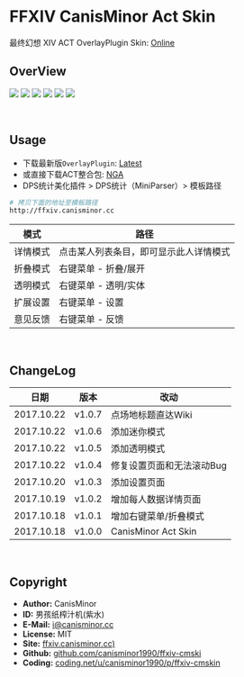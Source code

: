 # FFXIV CanisMinor Act Skin

最终幻想 XIV ACT OverlayPlugin Skin: [Online](http://ffxiv.canisminor.cc)

## OverView

![](http://qn.canisminor.cc/2017-10-23-1.png)
![](http://qn.canisminor.cc/2017-10-23-2.png)
![](http://qn.canisminor.cc/2017-10-23-3.png)
![](http://qn.canisminor.cc/2017-10-23-4.png)
![](http://qn.canisminor.cc/2017-10-23-5.png)
![](http://qn.canisminor.cc/2017-10-23-6.png)

<br />

## Usage

- 下载最新版`OverlayPlugin`: [Latest](https://github.com/hibiyasleep/OverlayPlugin/releases)
- 或直接下载ACT整合包: [NGA](http://bbs.ngacn.cc/read.php?tid=12526945)
- DPS统计美化插件 > DPS统计（MiniParser）> 模板路径

```sh
# 拷贝下面的地址至模板路径
http://ffxiv.canisminor.cc
```

|模式|路径|
|---|---|
|详情模式|点击某人列表条目，即可显示此人详情模式|
|折叠模式|右键菜单 - 折叠/展开|
|透明模式|右键菜单 - 透明/实体|
|扩展设置|右键菜单 - 设置|
|意见反馈|右键菜单 - 反馈|


<br />

## ChangeLog

|日期|版本|改动|
|---|---|---|
|2017.10.22|v1.0.7|点场地标题直达Wiki|
|2017.10.22|v1.0.6|添加迷你模式|
|2017.10.22|v1.0.5|添加透明模式|
|2017.10.22|v1.0.4|修复设置页面和无法滚动Bug|
|2017.10.20|v1.0.3|添加设置页面|
|2017.10.19|v1.0.2|增加每人数据详情页面|
|2017.10.18|v1.0.1|增加右键菜单/折叠模式|
|2017.10.18|v1.0.0|CanisMinor Act Skin|

<br />

## Copyright

- **Author:** CanisMinor
- **ID:** 男孩纸榨汁机(紫水)
- **E-Mail:** <i@canisminor.cc>
- **License:** MIT
- **Site:** [ffxiv.canisminor.cc)](https://ffxiv.canisminor.cc)
- **Github:** [github.com/canisminor1990/ffxiv-cmski](https://github.com/canisminor1990/ffxiv-cmskin)
- **Coding:** [coding.net/u/canisminor1990/p/ffxiv-cmskin](https://coding.net/u/canisminor1990/p/ffxiv-cmskin)